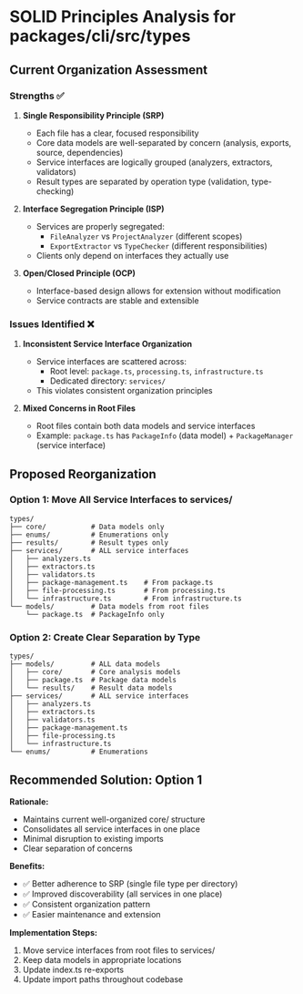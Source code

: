# SOLID Principles Analysis for packages/cli/src/types

## Current Organization Assessment

### Strengths ✅

1. **Single Responsibility Principle (SRP)**
   - Each file has a clear, focused responsibility
   - Core data models are well-separated by concern (analysis, exports, source, dependencies)
   - Service interfaces are logically grouped (analyzers, extractors, validators)
   - Result types are separated by operation type (validation, type-checking)

2. **Interface Segregation Principle (ISP)**
   - Services are properly segregated:
     - `FileAnalyzer` vs `ProjectAnalyzer` (different scopes)
     - `ExportExtractor` vs `TypeChecker` (different responsibilities)
   - Clients only depend on interfaces they actually use

3. **Open/Closed Principle (OCP)**
   - Interface-based design allows for extension without modification
   - Service contracts are stable and extensible

### Issues Identified ❌

1. **Inconsistent Service Interface Organization**
   - Service interfaces are scattered across:
     - Root level: `package.ts`, `processing.ts`, `infrastructure.ts`
     - Dedicated directory: `services/`
   - This violates consistent organization principles

2. **Mixed Concerns in Root Files**
   - Root files contain both data models and service interfaces
   - Example: `package.ts` has `PackageInfo` (data model) + `PackageManager` (service interface)

## Proposed Reorganization

### Option 1: Move All Service Interfaces to services/

```
types/
├── core/           # Data models only
├── enums/          # Enumerations only
├── results/        # Result types only
├── services/       # ALL service interfaces
│   ├── analyzers.ts
│   ├── extractors.ts
│   ├── validators.ts
│   ├── package-management.ts    # From package.ts
│   ├── file-processing.ts       # From processing.ts
│   └── infrastructure.ts        # From infrastructure.ts
└── models/         # Data models from root files
    └── package.ts  # PackageInfo only
```

### Option 2: Create Clear Separation by Type

```
types/
├── models/         # ALL data models
│   ├── core/       # Core analysis models
│   ├── package.ts  # Package data models
│   └── results/    # Result data models
├── services/       # ALL service interfaces
│   ├── analyzers.ts
│   ├── extractors.ts
│   ├── validators.ts
│   ├── package-management.ts
│   ├── file-processing.ts
│   └── infrastructure.ts
└── enums/          # Enumerations
```

## Recommended Solution: Option 1

**Rationale:**

- Maintains current well-organized core/ structure
- Consolidates all service interfaces in one place
- Minimal disruption to existing imports
- Clear separation of concerns

**Benefits:**

- ✅ Better adherence to SRP (single file type per directory)
- ✅ Improved discoverability (all services in one place)
- ✅ Consistent organization pattern
- ✅ Easier maintenance and extension

**Implementation Steps:**

1. Move service interfaces from root files to services/
2. Keep data models in appropriate locations
3. Update index.ts re-exports
4. Update import paths throughout codebase
